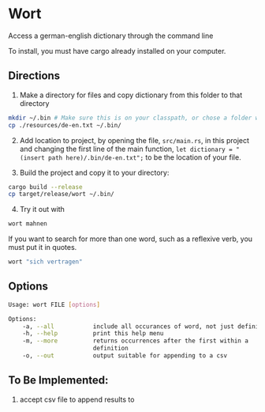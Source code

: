 # Wort

Access a german-english dictionary through the command line

To install, you must have cargo already installed on your computer.

## Directions

1. Make a directory for files and copy dictionary from this folder to that directory

```sh
mkdir ~/.bin # Make sure this is on your classpath, or chose a folder which is already
cp ./resources/de-en.txt ~/.bin/
```

2. Add location to project, by opening the file, `src/main.rs`, in this project and changing the first line of the main function, `let dictionary = "(insert path here)/.bin/de-en.txt";` to be the location of your file.

3. Build the project and copy it to your directory:

```sh
cargo build --release
cp target/release/wort ~/.bin/
```

4. Try it out with

```sh
wort mahnen
```

If you want to search for more than one word, such as a reflexive verb, you must put it in quotes.

```sh
wort "sich vertragen"
```

## Options

```sh
Usage: wort FILE [options]

Options:
    -a, --all           include all occurances of word, not just definition
    -h, --help          print this help menu
    -m, --more          returns occurrences after the first within a
                        definition
    -o, --out           output suitable for appending to a csv
```

## To Be Implemented:

1. accept csv file to append results to
